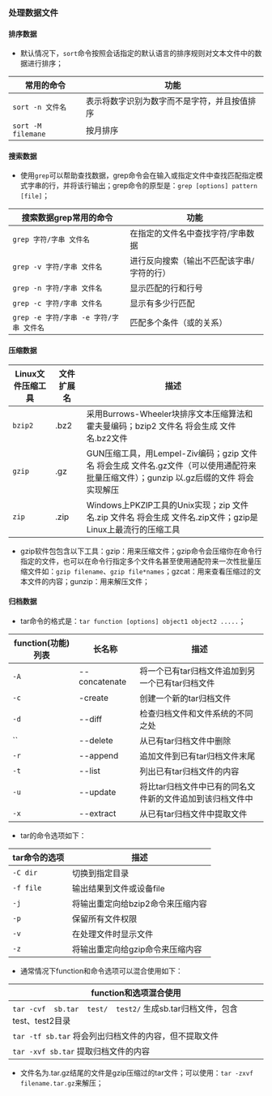 ### 处理数据文件
#### 排序数据
+ 默认情况下，`sort`命令按照会话指定的默认语言的排序规则对文本文件中的数据进行排序；

|常用的命令|功能|
|------|------|
|`sort -n 文件名`|表示将数字识别为数字而不是字符，并且按值排序|
|`sort -M filemane`|按月排序|

#### 搜索数据
+ 使用`grep`可以帮助查找数据，grep命令会在输入或指定文件中查找匹配指定模式字串的行，并将该行输出；grep命令的原型是：`grep [options] pattern [file]`；

|搜索数据grep常用的命令|功能|
|------|------|
|`grep 字符/字串 文件名`|在指定的文件名中查找字符/字串数据|
|`grep -v 字符/字串 文件名`|进行反向搜索（输出不匹配该字串/字符的行）|
|`grep -n 字符/字串 文件名`|显示匹配的行和行号|
|`grep -c 字符/字串 文件名`|显示有多少行匹配|
|`grep -e 字符/字串 -e 字符/字串 文件名`|匹配多个条件（或的关系）|

#### 压缩数据

|Linux文件压缩工具|文件扩展名|描述|
|------|------|------|
|`bzip2`|.bz2|采用Burrows-Wheeler块排序文本压缩算法和霍夫曼编码；bzip2 文件名 将会生成 文件名.bz2文件|
|`gzip`|.gz|GUN压缩工具，用Lempel-Ziv编码；gzip 文件名 将会生成 文件名.gz文件（可以使用通配符来批量压缩文件）；gunzip 以.gz后缀的文件 将会实现解压|
|`zip`|.zip|Windows上PKZIP工具的Unix实现；zip 文件名.zip 文件名  将会生成 文件名.zip文件；gzip是Linux上最流行的压缩工具|

+ gzip软件包包含以下工具：gzip：用来压缩文件；gzip命令会压缩你在命令行指定的文件，也可以在命令行指定多个文件名甚至使用通配符来一次性批量压缩文件如：`gzip filename`、`gzip file*names`；gzcat：用来查看压缩过的文本文件的内容；gunzip：用来解压文件；

#### 归档数据
+ tar命令的格式是：`tar function [options] object1 object2 .....`；

|function(功能)列表|长名称|描述|
|------|------|------|
|`-A`|--concatenate|将一个已有tar归档文件追加到另一个已有tar归档文件|
|`-c`|-create|创建一个新的tar归档文件|
|`-d`|--diff|检查归档文件和文件系统的不同之处|
|``|--delete|从已有tar归档文件中删除|
|`-r`|--append|追加文件到已有tar归档文件末尾|
|`-t`|--list|列出已有tar归档文件的内容|
|`-u`|--update|将比tar归档文件中已有的同名文件新的文件追加到该归档文件中|
|`-x`|--extract|从已有tar归档文件中提取文件|

+ tar的命令选项如下：

|tar命令的选项|描述|
|------|------|
|`-C dir`|切换到指定目录|
|`-f file`|输出结果到文件或设备file|
|`-j`|将输出重定向给bzip2命令来压缩内容|
|`-p`|保留所有文件权限|
|`-v`|在处理文件时显示文件|
|`-z`|将输出重定向给gzip命令来压缩内容|

+ 通常情况下function和命令选项可以混合使用如下：

|function和选项混合使用|
|------|
|`tar -cvf  sb.tar  test/  test2/`   生成sb.tar归档文件，包含test、test2目录|
|`tar -tf sb.tar` 将会列出归档文件的内容，但不提取文件|
|`tar -xvf sb.tar`  提取归档文件的内容|

+ 文件名为.tar.gz结尾的文件是gzip压缩过的tar文件；可以使用：`tar -zxvf filename.tar.gz`来解压；
